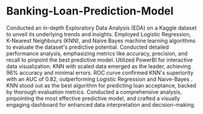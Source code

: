 # Banking-Loan-Prediction-Model
Conducted an in-depth Exploratory Data Analysis (EDA) on a Kaggle dataset to unveil its underlying trends and insights.
Employed Logistic Regression, K-Nearest Neighbours (KNN), and Naive Bayes machine learning algorithms to
evaluate the dataset's predictive potential.
Conducted detailed performance analysis, emphasizing metrics like accuracy, precision, and recall to pinpoint the best
predictive model. Utilized PowerBI for interactive data visualization. KNN with scaled data emerged as the leader,
achieving 96% accuracy and minimal errors. ROC curve confirmed KNN's superiority with an AUC of 0.82,
outperforming Logistic Regression and Naive-Bayes .
KNN stood out as the best algorithm for predicting loan acceptance, backed by thorough evaluation metrics. Conducted a
comprehensive analysis, pinpointing the most effective predictive model, and crafted a visually engaging dashboard for
enhanced data interpretation and decision-making.
